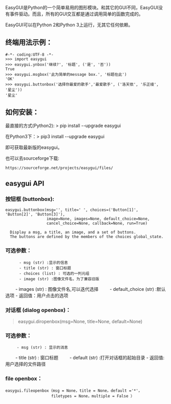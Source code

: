 
EasyGUI是Python的一个简单易用的图形模块。和其它的GUI不同，EasyGUI没有事件驱动。而且，所有的GUI交互都是通过调用简单的函数完成的。

EasyGUI可以在Python 2和Python 3上运行，无其它任何依赖。

## 终端用法示例：

```
#-*- coding:UTF-8 -*-
>>> import easygui
>>> easygui.ynbox('继续?', '标题', ('是', '否'))
True
>>> easygui.msgbox('此为简单的message box.', '标题在此')
'OK'
>>> easygui.buttonbox('选择你最爱的歌手','最爱歌手', ('洛天依', '乐正绫', '星尘'))
'星尘'
```

## 如何安装：

最直接的方式(Python2): > pip install --upgrade easygui

在Python3下：> pip3 install --upgrade easygui

即可获取最新版的easygui。

也可以去sourceforge下载:

`https://sourceforge.net/projects/easygui/files/`


## easygui API

### 按钮框 (buttonbox):

```
easygui.buttonbox(msg='', title=' ', choices=('Button[1]', 'Button[2]', 'Button[3]'), 
                  image=None, images=None, default_choice=None, 
                  cancel_choice=None, callback=None, run=True)
  
  Display a msg, a title, an image, and a set of buttons. 
  The buttons are defined by the members of the choices global_state.
  ```
  
 ###  可选参数：
  
          - msg (str) :显示的信息
          - title (str) : 窗口标题
          - choices (list) : 可选的一列元组
          - image (str) :图像文件名，为了兼容旧版
          - images (str) : 图像文件名,可以迭代选择
          - default_choice (str) :默认选项
          - 返回值：用户点击的选项

### 对话框 (dialog openbox)： 

> easygui.diropenbox(msg=None, title=None, default=None)

### 可选参数： 

         - msg (str) : 显示的消息
         - title (str) : 窗口标题
         - default (str) :打开对话框的起始目录
         - 返回值: 用户选择的文件路径

### file openbox：

```
easygui.fileopenbox（msg = None，title = None，default ='*'，
                    filetypes = None，multiple = False ）
  ```

